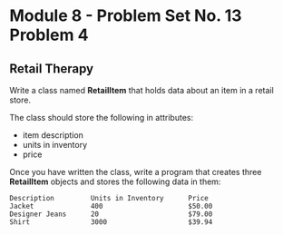 # Module 8 - Problem Set No. 13 Problem 4

## Retail Therapy

Write a class named **RetailItem** that holds data about an item in a retail store.

The class should store the following in attributes:

- item description
- units in inventory
- price

Once you have written the class, write a program that creates three **RetailItem** objects and stores the following data in them:

```text
Description         Units in Inventory      Price
Jacket              400                     $50.00
Designer Jeans      20                      $79.00
Shirt               3000                    $39.94
```